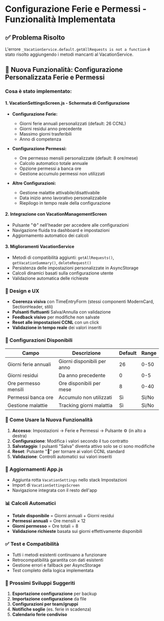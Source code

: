 # Configurazione Ferie e Permessi - Funzionalità Implementata

## ✅ Problema Risolto
L'errore `_VacationService.default.getAllRequests is not a function` è stato risolto aggiungendo i metodi mancanti al VacationService.

## 🎯 Nuova Funzionalità: Configurazione Personalizzata Ferie e Permessi

### Cosa è stato implementato:

#### 1. **VacationSettingsScreen.js** - Schermata di Configurazione
- **Configurazione Ferie:**
  - Giorni ferie annuali personalizzati (default: 26 CCNL)
  - Giorni residui anno precedente
  - Massimo giorni trasferibili
  - Anno di competenza

- **Configurazione Permessi:**
  - Ore permesso mensili personalizzate (default: 8 ore/mese)
  - Calcolo automatico totale annuale
  - Opzione permessi a banca ore
  - Gestione accumulo permessi non utilizzati

- **Altre Configurazioni:**
  - Gestione malattie attivabile/disattivabile
  - Data inizio anno lavorativo personalizzabile
  - Riepilogo in tempo reale della configurazione

#### 2. **Integrazione con VacationManagementScreen**
- Pulsante "⚙️" nell'header per accedere alle configurazioni
- Navigazione fluida tra dashboard e impostazioni
- Aggiornamento automatico dei calcoli

#### 3. **Miglioramenti VacationService**
- Metodi di compatibilità aggiunti: `getAllRequests()`, `getVacationSummary()`, `deleteRequest()`
- Persistenza delle impostazioni personalizzate in AsyncStorage
- Calcoli dinamici basati sulla configurazione utente
- Validazione automatica delle richieste

### 🎨 Design e UX
- **Coerenza visiva** con TimeEntryForm (stessi componenti ModernCard, SectionHeader, stili)
- **Pulsanti fluttuanti** Salva/Annulla con validazione
- **Feedback visivo** per modifiche non salvate
- **Reset alle impostazioni CCNL** con un click
- **Validazione in tempo reale** dei valori inseriti

### 🔧 Configurazioni Disponibili

| Campo | Descrizione | Default | Range |
|-------|-------------|---------|-------|
| Giorni ferie annuali | Giorni disponibili per anno | 26 | 0-50 |
| Giorni residui | Da anno precedente | 0 | 0-5 |
| Ore permesso mensili | Ore disponibili per mese | 8 | 0-40 |
| Permessi banca ore | Accumulo non utilizzati | Sì | Sì/No |
| Gestione malattie | Tracking giorni malattia | Sì | Sì/No |

### 📱 Come Usare la Nuova Funzionalità

1. **Accesso**: Impostazioni → Ferie e Permessi → Pulsante ⚙️ (in alto a destra)
2. **Configurazione**: Modifica i valori secondo il tuo contratto
3. **Salvataggio**: I pulsanti "Salva" diventa attivo solo se ci sono modifiche
4. **Reset**: Pulsante "🔄" per tornare ai valori CCNL standard
5. **Validazione**: Controlli automatici sui valori inseriti

### 🔄 Aggiornamenti App.js
- Aggiunta rotta `VacationSettings` nello stack Impostazioni
- Import di `VacationSettingsScreen`
- Navigazione integrata con il resto dell'app

### 📊 Calcoli Automatici
- **Totale disponibile** = Giorni annuali + Giorni residui
- **Permessi annuali** = Ore mensili × 12
- **Giorni permesso** = Ore totali ÷ 8
- **Validazione richieste** basata sui giorni effettivamente disponibili

### ✅ Test e Compatibilità
- Tutti i metodi esistenti continuano a funzionare
- Retrocompatibilità garantita con dati esistenti
- Gestione errori e fallback per AsyncStorage
- Test completo della logica implementata

### 🚀 Prossimi Sviluppi Suggeriti
1. **Esportazione configurazione** per backup
2. **Importazione configurazione** da file
3. **Configurazioni per team/gruppi**
4. **Notifiche soglie** (es. ferie in scadenza)
5. **Calendario ferie condiviso**
